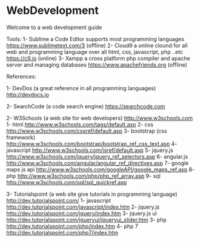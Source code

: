 # WebDevelopment

Welcome to a web development guide

Tools:
  1- Sublime a Code Editor supports most programming languages https://www.sublimetext.com/3 (offline)
  2- Cloud9 a online clound for all web and programming language over all html, css, javascript, php ..etc https://c9.io (online)
  3- Xampp a cross platform php compiler and apache server and managing databases  https://www.apachefriends.org (offline)

References:
 
 1- DevDos (a great reference in all programming languages) http://devdocs.io
 
 2- SearchCode (a code search engine)                       https://searchcode.com
 
 2- W3Schools (a web site for web developers) http://www.w3schools.com
    1- html                       http://www.w3schools.com/tags/default.asp
    2- css                        http://www.w3schools.com/cssref/default.asp
    3- bootstrap (css framework)  http://www.w3schools.com/bootstrap/bootstrap_ref_css_text.asp
    4- javascript                 http://www.w3schools.com/jsref/default.asp
    5- jquery.js                  http://www.w3schools.com/jquery/jquery_ref_selectors.asp
    6- angular.js                 http://www.w3schools.com/angular/angular_ref_directives.asp
    7- google maps js api         http://www.w3schools.com/googleAPI/google_maps_ref.asp
    8- php                        http://www.w3schools.com/php/php_ref_array.asp
    9- sql                        http://www.w3schools.com/sql/sql_quickref.asp
    
  3- Tutorialspoint (a web site give tutorials in programming language) http://dev.tutorialspoint.com/
    1- javascript                 http://dev.tutorialspoint.com/javascript/index.htm
    2- jquery.js                  http://dev.tutorialspoint.com/jquery/index.htm
    3- jquery.js ui               http://dev.tutorialspoint.com/jqueryui/jqueryui_slider.htm
    3- php                        http://dev.tutorialspoint.com/php/index.htm
    4- php 7                      http://dev.tutorialspoint.com/php7/index.htm
    
    
